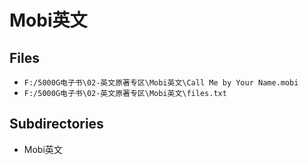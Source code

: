 # Mobi英文

## Files

- `F:/5000G电子书\02-英文原著专区\Mobi英文\Call Me by Your Name.mobi`
- `F:/5000G电子书\02-英文原著专区\Mobi英文\files.txt`

## Subdirectories

- Mobi英文

